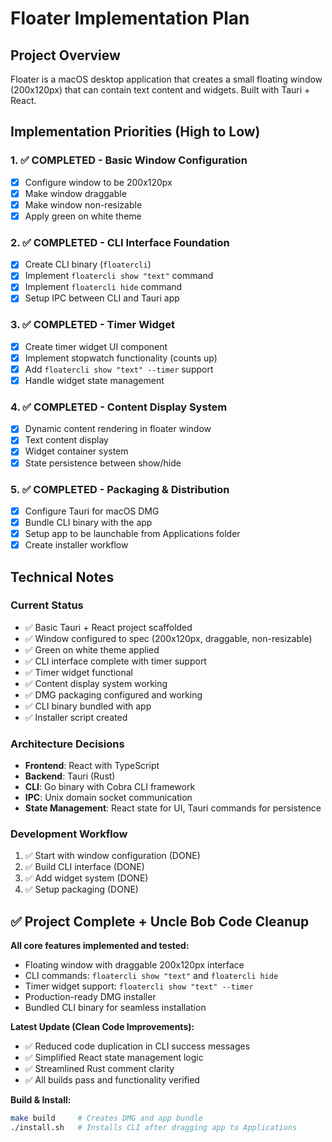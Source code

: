 # Floater Implementation Plan

## Project Overview
Floater is a macOS desktop application that creates a small floating window (200x120px) that can contain text content and widgets. Built with Tauri + React.

## Implementation Priorities (High to Low)

### 1. ✅ **COMPLETED** - Basic Window Configuration
- [x] Configure window to be 200x120px
- [x] Make window draggable
- [x] Make window non-resizable
- [x] Apply green on white theme

### 2. ✅ **COMPLETED** - CLI Interface Foundation
- [x] Create CLI binary (`floatercli`)
- [x] Implement `floatercli show "text"` command
- [x] Implement `floatercli hide` command
- [x] Setup IPC between CLI and Tauri app

### 3. ✅ **COMPLETED** - Timer Widget
- [x] Create timer widget UI component
- [x] Implement stopwatch functionality (counts up)
- [x] Add `floatercli show "text" --timer` support
- [x] Handle widget state management

### 4. ✅ **COMPLETED** - Content Display System
- [x] Dynamic content rendering in floater window
- [x] Text content display
- [x] Widget container system
- [x] State persistence between show/hide

### 5. ✅ **COMPLETED** - Packaging & Distribution
- [x] Configure Tauri for macOS DMG
- [x] Bundle CLI binary with the app
- [x] Setup app to be launchable from Applications folder
- [x] Create installer workflow

## Technical Notes

### Current Status
- ✅ Basic Tauri + React project scaffolded
- ✅ Window configured to spec (200x120px, draggable, non-resizable)
- ✅ Green on white theme applied
- ✅ CLI interface complete with timer support
- ✅ Timer widget functional
- ✅ Content display system working
- ✅ DMG packaging configured and working
- ✅ CLI binary bundled with app
- ✅ Installer script created

### Architecture Decisions
- **Frontend**: React with TypeScript
- **Backend**: Tauri (Rust)
- **CLI**: Go binary with Cobra CLI framework
- **IPC**: Unix domain socket communication
- **State Management**: React state for UI, Tauri commands for persistence

### Development Workflow
1. ✅ Start with window configuration (DONE)
2. ✅ Build CLI interface (DONE)
3. ✅ Add widget system (DONE)
4. ✅ Setup packaging (DONE)

## ✅ Project Complete + Uncle Bob Code Cleanup

**All core features implemented and tested:**
- Floating window with draggable 200x120px interface
- CLI commands: `floatercli show "text"` and `floatercli hide`
- Timer widget support: `floatercli show "text" --timer`
- Production-ready DMG installer
- Bundled CLI binary for seamless installation

**Latest Update (Clean Code Improvements):**
- ✅ Reduced code duplication in CLI success messages
- ✅ Simplified React state management logic
- ✅ Streamlined Rust comment clarity
- ✅ All builds pass and functionality verified

**Build & Install:**
```bash
make build     # Creates DMG and app bundle
./install.sh   # Installs CLI after dragging app to Applications
```